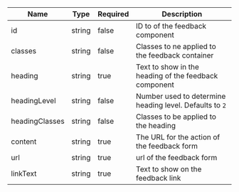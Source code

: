 | Name           | Type   | Required | Description                                             |
| -------------- | ------ | -------- | ------------------------------------------------------- |
| id             | string | false    | ID to of the feedback component                         |
| classes        | string | false    | Classes to ne applied to the feedback container         |
| heading        | string | true     | Text to show in the heading of the feedback component   |
| headingLevel   | string | false    | Number used to determine heading level. Defaults to `2` |
| headingClasses | string | false    | Classes to be applied to the heading                    |
| content        | string | true     | The URL for the action of the feedback form             |
| url            | string | true     | url of the feedback form                                |
| linkText       | string | true     | Text to show on the feedback link                       |
